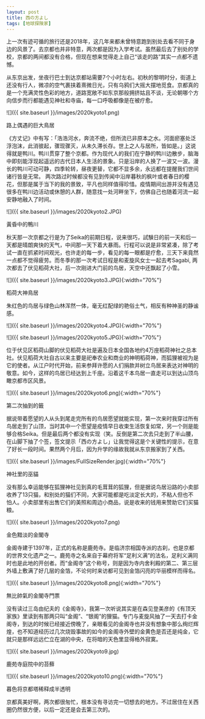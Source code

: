 ```yaml
---
layout: post
title: 西の方よし
tags: [地球探険家]
---
```

上一次有迹可循的旅行还是2018年，这几年来都未曾特意跑到别处去看不同于身边的风景了。去京都也并非特意，两次都是因为入学考试。虽然最后去了别处的学校，京都的两间都没有合格，但现在想来觉得走上自己“该走的路”其实一点都不遗憾。

从东京出发，坐夜行巴士到达京都站需要7个小时左右。初秋的黎明时分，街道上还没有行人，微凉的空气裹挟着熹微日光，只有乌鸦们大摇大摆地觅食。京都真的是一个充满灵性色彩的地方，道路宽敞不如东京那般拥挤姑且不谈，无论朝哪个方向信步而行都能遇见神社和寺庙，每一口呼吸都像是在被疗愈。

![]({{ site.baseurl }}/images/2020kyoto1.png)

<p class="image-des">路上偶遇的巨大鳥居</p>

《方丈记》中有写：「浩浩河水，奔流不绝，但所流已非原本之水。河面瘀塞处泛浮泡沫，此消彼起，骤现骤灭，从未久滞长存。世上之人与居所，皆如是。」这说得就是鸭川。鸭川贯穿了整个京都。作为现代人的我们在宁静的鸭川边散步，脑海中即刻能浮现起遥远的古代日本人生活的景象。只是沿岸的人换了一波又一波。漫长的鸭川可动可静，四季轮转，昼夜更替，它都不显多余，永远都在提醒我们世间诸行皆是无常。
两次路过时候都没有见到传闻中沿岸暮秋的枫叶或者春日的樱花，但那是属于当下的我的景致，平凡也同样值得珍惜。疫情期间出游并没有遇见很多在鸭川边活动或休憩的人群，随意找一处河畔坐下，仿佛自己也随着河流一起安静地融入了时间。

![]({{ site.baseurl }}/images/2020kyoto2.JPG)

<p class="image-des">黃昏中的鴨川</p>

秋天那一次京都之行是为了Seika的前期日程，说来很巧，試験日的前一天和后一天都是晴朗爽快的天气，中间那一天下着大暴雨。行程可以说是非常紧凑，除了考试一直在抓紧时间观光，也许走的每一步，看见的每一眼都是疗愈，三天下来竟然一点都不觉得疲劳。而冬季的那一次考试日程是和麦旋风女士一起去考Sagabi, 两次都去了伏见稻荷大社，后一次刚进大门前的鸟居，天空中还飘起了小雪。

![]({{ site.baseurl }}/images/2020kyoto3.JPG){:width="70%"}

<p class="image-des">稻荷大神鳥居</p>

朱红色的鸟居与绿色山林浑然一体，毫无红配绿的艳俗土气，相反有种神圣的静谧感。

![]({{ site.baseurl }}/images/2020kyoto4.JPG){:width="70%"}

![]({{ site.baseurl }}/images/2020kyoto5.JPG){:width="70%"}

位于伏见区稻荷山脚的伏见稻荷大社是遍及日本全国各地约4万座稻荷神社之总本社。伏见稻荷大社自古以来主要是祀奉农业和商业的神明稻荷神，而狐狸被视为是它的使者。从江户时代开始，前来参拜许愿的人们捐款并树立鸟居来表达对神明的敬意。如今，这样的鸟居已经达到上千座。沿着这千本鸟居一直走可以到达山顶鸟瞰京都市区风景。

![]({{ site.baseurl }}/images/2020kyoto6.png){:width="70%"}

<p class="image-des">第二次抽到的籤</p>

据说带着愿望的人从头到尾走完所有的鸟居愿望就能实现，第一次来时我穿过所有鸟居走到了山顶，当时其中一个愿望是疫情早日收束生活恢复如常，另一个则是能够合格Seika。但是最后两个都没有实现（笑。反倒是第二次去只走到了半山腰，在山脚下抽了个签，签文提示「西の方よし」让我觉得这是个关键性的提示，在意了好长一段时间。果然两个月后，因为升学的缘故我就从东京搬家到了关西。

![]({{ site.baseurl }}/images/FullSizeRender.jpg){:width="70%"}

<p class="image-des">神社里的巫貓</p>

没有那么幸运能够在狐狸神社见到真的毛茸茸的狐狸，但是据说鸟居沿路的小卖部收养了13只猫，和别处的猫们不同，大家可能都是吃淡定长大的，不粘人但也不怕人。小卖部里有出售它们的美照和周边小商品，说是收来的钱用来赞助它们买猫粮。

![]({{ site.baseurl }}/images/2020kyoto7.png)

<p class="image-des">金色黯淡的金閣寺</p>

金阁寺建于1397年，正式的名称是鹿苑寺。是临济宗相国寺派的古刹，也是京都的世界文化遗产之一。鹿苑寺之名来自于幕府将军“足利义满”的法名，足利义满同时也是此地的开创者。而“金阁寺”这个称号，则是因为寺内舍利殿的第二、第三层外墙上敷满了好几层的金箔，不论何时来访都可见到金箔闪亮的华丽模样而得名。

![]({{ site.baseurl }}/images/2020kyoto8.png){:width="70%"}

<p class="image-des">無比帥氣的金閣寺門票</p>

没有读过三岛由纪夫的《金阁寺》，我第一次听说其实是在森见登美彦的《有顶天家族》里读到有那两只叫“金阁”、“银阁”的狸猫。专门与麦旋风抽了一天去打卡金阁寺，到达的时候已经接近傍晚了，亲眼看见的金阁寺也并没有想象中那么绚烂辉煌，也不知道经历过几次烧毁事故的如今的金阁寺外壁的金黄色是否还是纯金，它就只是那样远远伫立在湖的中央，在将暗的天色里显得格外寂寞。

![]({{ site.baseurl }}/images/2020kyoto9.jpg)

<p class="image-des">鹿苑寺庭院中的苔蘚</p>

![]({{ site.baseurl }}/images/2020kyoto10.png){:width="70%"}

<p class="image-des">暮色将京都塔稀释成半透明</p>

京都真美好啊，两次都很匆忙，根本没有寻访完一切想去的地方。不过居住在关西圈仍然很方便，以后一定还是会去第三次的。


